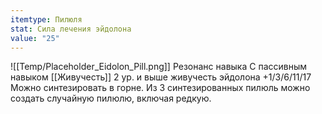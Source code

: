 ```yaml
---
itemtype: Пилюля
stat: Сила лечения эйдолона
value: "25"
---
```

![[Temp/Placeholder_Eidolon_Pill.png]]
Резонанс навыка
С пассивным навыком [[Живучесть]] 2 ур. и выше живучесть эйдолона +1/3/6/11/17
Можно синтезировать в горне. Из 3 синтезированных пилюль можно создать случайную пилюлю, включая редкую.
